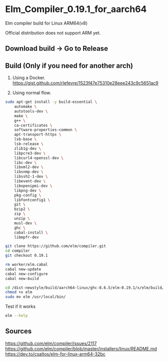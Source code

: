 # Elm_Compiler_0.19.1_for_aarch64
Elm compiler build for Linux ARM64(v8)

Official distribution does not support ARM yet.

## Download build -> Go to Release


## Build (Only if you need for another arch)

1) Using a Docker.
https://gist.github.com/rlefevre/1523f47e75310e28eee243c9c5651ac9


2) Using normal flow.

```bash
sudo apt-get install -y build-essential \
    automake \
    autotools-dev \
    make \
    g++ \
    ca-certificates \
    software-properties-common \
    apt-transport-https \
    lsb-base \
    lsb-release \
    zlib1g-dev \
    libpcre3-dev \
    libcurl4-openssl-dev \
    libc-dev \
    libxml2-dev \
    libsnmp-dev \
    libssh2-1-dev \
    libevent-dev \
    libopenipmi-dev \
    libpng-dev \
    pkg-config \
    libfontconfig1 \
    git \
    bzip2 \
    zip \
    unzip \
    musl-dev \
    ghc \
    cabal-install \
    libmpfr-dev

git clone https://github.com/elm/compiler.git
cd compiler
git checkout 0.19.1

rm worker/elm.cabal
cabal new-update
cabal new-configure
cabal new-build

cd /dist-newstyle/build/aarch64-linux/ghc-8.6.5/elm-0.19.1/x/elm/build/elm
chmod +x elm
sudo mv elm /usr/local/bin/
```

Test if it works

```bash
elm --help
```

## Sources

https://github.com/elm/compiler/issues/2117
https://github.com/elm/compiler/blob/master/installers/linux/README.md
https://dev.to/csaltos/elm-for-linux-arm64-32bc


